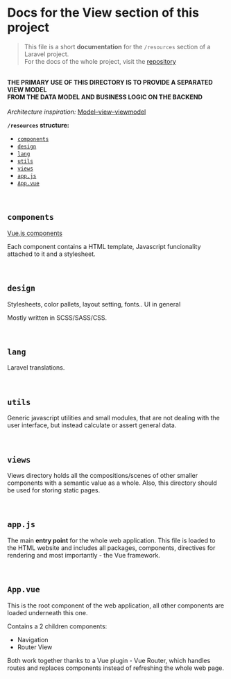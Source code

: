 # Docs for the View section of this project

> This file is a short **documentation** for the `/resources` section of a Laravel project. <br>
> For the docs of the whole project, visit the [repository](https://github.com/andrejnano/IIS-projekt)

<br>
<b>THE PRIMARY USE OF THIS DIRECTORY IS TO PROVIDE A SEPARATED VIEW MODEL<br>FROM THE DATA MODEL AND BUSINESS LOGIC ON THE BACKEND</b>
<br><br>
<em>Architecture inspiration: </em> <a href='https://en.wikipedia.org/wiki/Model%E2%80%93view%E2%80%93viewmodel'> Model–view–viewmodel</a>
<br>

**`/resources` structure:**

- [`components`](#components)
- [`design`](#design)
- [`lang`](#lang)
- [`utils`](#utils)
- [`views`](#views)
- [`app.js`](#appjs)
- [`App.vue`](#Appvue)

<br> 

## `components`

[Vue.js components](https://vuejs.org/v2/guide/components.html)

Each component contains a HTML template, Javascript funcionality attached to it and a stylesheet.

<br> 

## `design`

Stylesheets, color pallets, layout setting, fonts.. UI in general

Mostly written in SCSS/SASS/CSS.

<br> 

## `lang`

Laravel translations.

<br> 

## `utils`

Generic javascript utilities and small modules, that are not dealing with the user interface, but instead calculate or assert general data.

<br> 

## `views`

Views directory holds all the compositions/scenes of other smaller components with a semantic value as a whole.
Also, this directory should be used for storing static pages.

<br> 

## `app.js`

The main **entry point** for the whole web application. This file is loaded to the HTML website and includes all packages, components, directives for rendering and most importantly - the Vue framework.

<br> 

## `App.vue`

This is the root component of the web application, all other components are loaded underneath this one.

Contains a 2 children components:

- Navigation
- Router View

Both work together thanks to a Vue plugin - Vue Router, which handles routes and replaces components instead of refreshing the whole web page.
